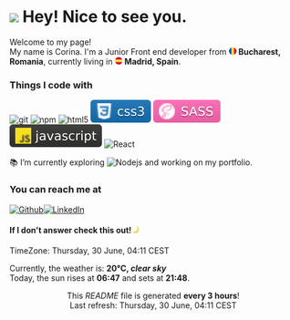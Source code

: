 <h1><img src="https://emojis.slackmojis.com/emojis/images/1471045864/890/penguin.gif?1471045864" width="30"/> Hey! Nice to see you.</h1>


<p>Welcome to my page! </br> My name is Corina. I'm a Junior Front end developer from <img src="./images/romania.svg" width="13"/> <b>Bucharest, Romania</b>, currently living in <img src="./images/spain.svg" width="13"/> <b>Madrid, Spain</b>. </p>


<h3>Things I code with</h3>
<p>
  <img alt="git" src="https://img.shields.io/badge/-Git-F05032?style=flat-square&logo=git&logoColor=white" />
  <img alt="npm" src="https://img.shields.io/badge/-NPM-CB3837?style=flat-square&logo=npm&logoColor=white" />
  <img alt="html5" src="https://img.shields.io/badge/-HTML5-E34F26?style=flat-square&logo=html5&logoColor=white" />
  <img alt="css3" src="./images/badges/css3.svg">
  <img alt="sass" src="./images/badges/sass.svg">
  <img alt="javascript" src="./images/badges/javascript.svg">
  <img alt="React" src="https://img.shields.io/badge/-React-45b8d8?style=flat-square&logo=react&logoColor=white" />
</p>

<p>📚 I’m currently exploring <img alt="Nodejs" src="https://img.shields.io/badge/-Nodejs-43853d?style=flat-square&logo=Node.js&logoColor=white" /> and working on my portfolio.</p>


<h3>You can reach me at </h3>
<p><a href="https://github.com/corimb" target="_blank"><img alt="Github" src="https://img.shields.io/badge/GitHub-%2312100E.svg?&style=for-the-badge&logo=Github&logoColor=white" /></a><a href="https://www.linkedin.com/in/corina-mihaela-borcoci" target="_blank"><img alt="LinkedIn" src="https://img.shields.io/badge/linkedin-%230077B5.svg?&style=for-the-badge&logo=linkedin&logoColor=white" /></a>
</p>
<h4>If I don't answer check this out!<img src="./images/crescent-moon.png" alt="crescent moon" width="13"></h4>
<p>TimeZone: Thursday, 30 June, 04:11 CEST<p>
<p>Currently, the weather is: <b> 20°C, <i>clear sky</i></b>
<br>Today, the sun rises at <b>06:47</b> and sets at <b>21:48</b>.</p>

<p align="center">This <i>README</i> file is generated <b>every 3 hours</b>!</br>Last refresh: Thursday, 30 June, 04:11 CEST<br /></p>